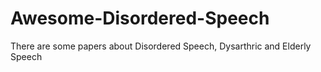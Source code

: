 # Awesome-Disordered-Speech
There are some papers about Disordered Speech, Dysarthric and Elderly Speech
